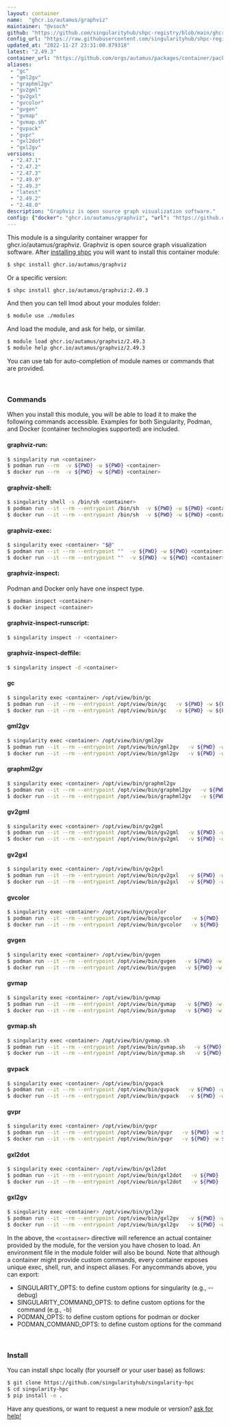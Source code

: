 ```yaml
---
layout: container
name:  "ghcr.io/autamus/graphviz"
maintainer: "@vsoch"
github: "https://github.com/singularityhub/shpc-registry/blob/main/ghcr.io/autamus/graphviz/container.yaml"
config_url: "https://raw.githubusercontent.com/singularityhub/shpc-registry/main/ghcr.io/autamus/graphviz/container.yaml"
updated_at: "2022-11-27 23:31:00.879318"
latest: "2.49.3"
container_url: "https://github.com/orgs/autamus/packages/container/package/graphviz"
aliases:
 - "gc"
 - "gml2gv"
 - "graphml2gv"
 - "gv2gml"
 - "gv2gxl"
 - "gvcolor"
 - "gvgen"
 - "gvmap"
 - "gvmap.sh"
 - "gvpack"
 - "gvpr"
 - "gxl2dot"
 - "gxl2gv"
versions:
 - "2.47.1"
 - "2.47.2"
 - "2.47.3"
 - "2.49.0"
 - "2.49.3"
 - "latest"
 - "2.49.2"
 - "2.48.0"
description: "Graphviz is open source graph visualization software."
config: {"docker": "ghcr.io/autamus/graphviz", "url": "https://github.com/orgs/autamus/packages/container/package/graphviz", "maintainer": "@vsoch", "description": "Graphviz is open source graph visualization software.", "latest": {"2.49.3": "sha256:4bb3990067619100292bf60dbfad5e30a3c78fcecbbfc64c34c4fed5e94ec226"}, "tags": {"2.47.1": "sha256:a9ec69fd28145200959c397ea8712bdab28184cc36859a5588391c6fa35940b9", "2.47.2": "sha256:68e91383955d89014501b70522a5d7a5f3d8abd9e43c6bb33b2f6bb0b0076118", "2.47.3": "sha256:c7156c353904ff244535472315d0e14b3b15f5fd9f4ee646d42be677f73308f1", "2.49.0": "sha256:ec1ca7f59ced4325267b8a8834a63ac114724b9b61de2004857e53fb6267e7e6", "2.49.3": "sha256:4bb3990067619100292bf60dbfad5e30a3c78fcecbbfc64c34c4fed5e94ec226", "latest": "sha256:4bb3990067619100292bf60dbfad5e30a3c78fcecbbfc64c34c4fed5e94ec226", "2.49.2": "sha256:6cd5099df746975bdcdc722daa01cf80d2e2c40c93cd77246d866e325edc8a7e", "2.48.0": "sha256:71ac73e010dd7395bf9260437de6bf9b4fa0f4ea3447049d5fa8e3c21dc36729"}, "aliases": {"gc": "/opt/view/bin/gc", "gml2gv": "/opt/view/bin/gml2gv", "graphml2gv": "/opt/view/bin/graphml2gv", "gv2gml": "/opt/view/bin/gv2gml", "gv2gxl": "/opt/view/bin/gv2gxl", "gvcolor": "/opt/view/bin/gvcolor", "gvgen": "/opt/view/bin/gvgen", "gvmap": "/opt/view/bin/gvmap", "gvmap.sh": "/opt/view/bin/gvmap.sh", "gvpack": "/opt/view/bin/gvpack", "gvpr": "/opt/view/bin/gvpr", "gxl2dot": "/opt/view/bin/gxl2dot", "gxl2gv": "/opt/view/bin/gxl2gv"}}
---
```


This module is a singularity container wrapper for ghcr.io/autamus/graphviz.
Graphviz is open source graph visualization software.
After [installing shpc](#install) you will want to install this container module:


```bash
$ shpc install ghcr.io/autamus/graphviz
```

Or a specific version:

```bash
$ shpc install ghcr.io/autamus/graphviz:2.49.3
```

And then you can tell lmod about your modules folder:

```bash
$ module use ./modules
```

And load the module, and ask for help, or similar.

```bash
$ module load ghcr.io/autamus/graphviz/2.49.3
$ module help ghcr.io/autamus/graphviz/2.49.3
```

You can use tab for auto-completion of module names or commands that are provided.

<br>

### Commands

When you install this module, you will be able to load it to make the following commands accessible.
Examples for both Singularity, Podman, and Docker (container technologies supported) are included.

#### graphviz-run:

```bash
$ singularity run <container>
$ podman run --rm  -v ${PWD} -w ${PWD} <container>
$ docker run --rm  -v ${PWD} -w ${PWD} <container>
```

#### graphviz-shell:

```bash
$ singularity shell -s /bin/sh <container>
$ podman run --it --rm --entrypoint /bin/sh  -v ${PWD} -w ${PWD} <container>
$ docker run --it --rm --entrypoint /bin/sh  -v ${PWD} -w ${PWD} <container>
```

#### graphviz-exec:

```bash
$ singularity exec <container> "$@"
$ podman run --it --rm --entrypoint ""  -v ${PWD} -w ${PWD} <container> "$@"
$ docker run --it --rm --entrypoint ""  -v ${PWD} -w ${PWD} <container> "$@"
```

#### graphviz-inspect:

Podman and Docker only have one inspect type.

```bash
$ podman inspect <container>
$ docker inspect <container>
```

#### graphviz-inspect-runscript:

```bash
$ singularity inspect -r <container>
```

#### graphviz-inspect-deffile:

```bash
$ singularity inspect -d <container>
```


#### gc

```bash
$ singularity exec <container> /opt/view/bin/gc
$ podman run --it --rm --entrypoint /opt/view/bin/gc   -v ${PWD} -w ${PWD} <container> -c " $@"
$ docker run --it --rm --entrypoint /opt/view/bin/gc   -v ${PWD} -w ${PWD} <container> -c " $@"
```


#### gml2gv

```bash
$ singularity exec <container> /opt/view/bin/gml2gv
$ podman run --it --rm --entrypoint /opt/view/bin/gml2gv   -v ${PWD} -w ${PWD} <container> -c " $@"
$ docker run --it --rm --entrypoint /opt/view/bin/gml2gv   -v ${PWD} -w ${PWD} <container> -c " $@"
```


#### graphml2gv

```bash
$ singularity exec <container> /opt/view/bin/graphml2gv
$ podman run --it --rm --entrypoint /opt/view/bin/graphml2gv   -v ${PWD} -w ${PWD} <container> -c " $@"
$ docker run --it --rm --entrypoint /opt/view/bin/graphml2gv   -v ${PWD} -w ${PWD} <container> -c " $@"
```


#### gv2gml

```bash
$ singularity exec <container> /opt/view/bin/gv2gml
$ podman run --it --rm --entrypoint /opt/view/bin/gv2gml   -v ${PWD} -w ${PWD} <container> -c " $@"
$ docker run --it --rm --entrypoint /opt/view/bin/gv2gml   -v ${PWD} -w ${PWD} <container> -c " $@"
```


#### gv2gxl

```bash
$ singularity exec <container> /opt/view/bin/gv2gxl
$ podman run --it --rm --entrypoint /opt/view/bin/gv2gxl   -v ${PWD} -w ${PWD} <container> -c " $@"
$ docker run --it --rm --entrypoint /opt/view/bin/gv2gxl   -v ${PWD} -w ${PWD} <container> -c " $@"
```


#### gvcolor

```bash
$ singularity exec <container> /opt/view/bin/gvcolor
$ podman run --it --rm --entrypoint /opt/view/bin/gvcolor   -v ${PWD} -w ${PWD} <container> -c " $@"
$ docker run --it --rm --entrypoint /opt/view/bin/gvcolor   -v ${PWD} -w ${PWD} <container> -c " $@"
```


#### gvgen

```bash
$ singularity exec <container> /opt/view/bin/gvgen
$ podman run --it --rm --entrypoint /opt/view/bin/gvgen   -v ${PWD} -w ${PWD} <container> -c " $@"
$ docker run --it --rm --entrypoint /opt/view/bin/gvgen   -v ${PWD} -w ${PWD} <container> -c " $@"
```


#### gvmap

```bash
$ singularity exec <container> /opt/view/bin/gvmap
$ podman run --it --rm --entrypoint /opt/view/bin/gvmap   -v ${PWD} -w ${PWD} <container> -c " $@"
$ docker run --it --rm --entrypoint /opt/view/bin/gvmap   -v ${PWD} -w ${PWD} <container> -c " $@"
```


#### gvmap.sh

```bash
$ singularity exec <container> /opt/view/bin/gvmap.sh
$ podman run --it --rm --entrypoint /opt/view/bin/gvmap.sh   -v ${PWD} -w ${PWD} <container> -c " $@"
$ docker run --it --rm --entrypoint /opt/view/bin/gvmap.sh   -v ${PWD} -w ${PWD} <container> -c " $@"
```


#### gvpack

```bash
$ singularity exec <container> /opt/view/bin/gvpack
$ podman run --it --rm --entrypoint /opt/view/bin/gvpack   -v ${PWD} -w ${PWD} <container> -c " $@"
$ docker run --it --rm --entrypoint /opt/view/bin/gvpack   -v ${PWD} -w ${PWD} <container> -c " $@"
```


#### gvpr

```bash
$ singularity exec <container> /opt/view/bin/gvpr
$ podman run --it --rm --entrypoint /opt/view/bin/gvpr   -v ${PWD} -w ${PWD} <container> -c " $@"
$ docker run --it --rm --entrypoint /opt/view/bin/gvpr   -v ${PWD} -w ${PWD} <container> -c " $@"
```


#### gxl2dot

```bash
$ singularity exec <container> /opt/view/bin/gxl2dot
$ podman run --it --rm --entrypoint /opt/view/bin/gxl2dot   -v ${PWD} -w ${PWD} <container> -c " $@"
$ docker run --it --rm --entrypoint /opt/view/bin/gxl2dot   -v ${PWD} -w ${PWD} <container> -c " $@"
```


#### gxl2gv

```bash
$ singularity exec <container> /opt/view/bin/gxl2gv
$ podman run --it --rm --entrypoint /opt/view/bin/gxl2gv   -v ${PWD} -w ${PWD} <container> -c " $@"
$ docker run --it --rm --entrypoint /opt/view/bin/gxl2gv   -v ${PWD} -w ${PWD} <container> -c " $@"
```



In the above, the `<container>` directive will reference an actual container provided
by the module, for the version you have chosen to load. An environment file in the
module folder will also be bound. Note that although a container
might provide custom commands, every container exposes unique exec, shell, run, and
inspect aliases. For anycommands above, you can export:

 - SINGULARITY_OPTS: to define custom options for singularity (e.g., --debug)
 - SINGULARITY_COMMAND_OPTS: to define custom options for the command (e.g., -b)
 - PODMAN_OPTS: to define custom options for podman or docker
 - PODMAN_COMMAND_OPTS: to define custom options for the command

<br>

### Install

You can install shpc locally (for yourself or your user base) as follows:

```bash
$ git clone https://github.com/singularityhub/singularity-hpc
$ cd singularity-hpc
$ pip install -e .
```

Have any questions, or want to request a new module or version? [ask for help!](https://github.com/singularityhub/singularity-hpc/issues)